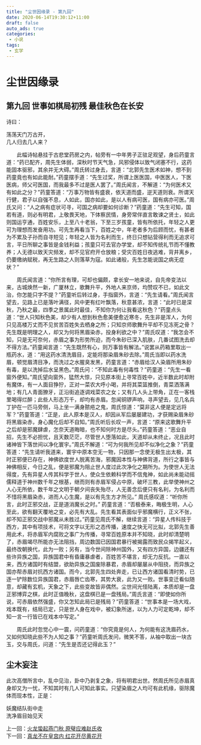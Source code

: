 ```yaml
---
title: "尘世因缘录 - 第九回"
date: 2020-06-14T19:30:12+11:00
draft: false
auto_ads: true
categories:
 - 小说
tags:
 - 玄学
---
```

# 尘世因缘录

## 第九回 世事如棋局初残 最佳秋色在长安

诗曰：

荡荡天门万古开，  
几人归去几人来？  

　　此幅诗帖悬挂于古悲堂药房之内，帖旁有一中年男子正驻足观望，身后药童言道：“药已配齐，周先生体弱，深秋时节天气急，风邪侵体以致气闭塞不行，这药能固本驱邪，其余并无大碍。”周氏转过身去，言道：“北郭先生医术如神，想不到药童竟也有如此能耐。”药童摆手道：“先生过奖，所谓上医医国，中医医人，下医医病，师父可医国，而我最多不过是医人罢了。”周氏闻言，不解道：“为何医术又有如此之分？”药童答道：“万事万物皆有盛衰，依天道而盛，逆天道则衰。所谓天行健，君子以自强不息，人如此，国亦如此，是以人有病可医，国有病亦可医。”周氏又问：“人之病有症状可寻，可国之病却要如何诊断？”药童道：“先生可知，国若有道，则必有明君，上敬畏天地，下体察民情，身旁常伴直言敢谏之贤士，如此则国运亨通，百姓安乐，上至八十老翁，下至三岁孩童，皆有所依托，年轻之人更可为理想而发奋用功。可先生再看当下，百姓之中，年老者多为后顾而忧，有甚者为不累及子孙而自寻短见；年轻之人皆为名利而生，终日只想钻营得利而无追求可言，平日所聊之事皆是金钱利益；孩童只可去官办学堂，却不知传统礼节而不懂教养；人无德以致天灾频发，却不见官府开仓放粮；受灾百姓日夜逃难，背井离乡，仍要缴纳赋税，再无生路之人则落草为寇。如此诸般，先生怎能说国之病无症状？”

　　周氏闻言道：“你所言有理，可却也偏颇，拿长安一地来说，自先帝变法以来，古城焕然一新，广厦林立，歌舞升平，外地人来京师，均赞叹不已，如此文治，你怎能只字不提？”药童听后转过身，手指窗外，言道：“先生请看。”周氏闻言望去，见路上已是落叶满径，风中更有红叶飘落，秋意甚浓，言道：“此时已是深秋，乃秋之最，四季之景属此时最佳，不知你为何让我看这秋色？”药童点头道：“世人只知秋色美，却少有人想到秋色愈美便愈近寒冬，先生非是浑人，为何只见高楼万丈而不见贫苦百姓失去栖身之所；只知京师歌舞升平却不见冻死之骨？先生既是明理之人，却又为何将黑眉染赤，投身利欲之中？”周氏叹道：“我怎会不知，只是无可奈何，赤眉之事为形势所迫，而今朱砂已深入肌肤，几番试图洗去却不得方法。”药童闻言道：“先生既然有心，则万事皆有解法。”说罢从药箱里取出一瓶药水，道：“用这药水清洗眉目，定能将那染眉朱砂去除。”周氏当即以药水洗眉，顿觉眉清目净，而洗过之水腥臭发黑，药童言道：“赤眉给汉人染眉所用朱砂有毒，是以洗掉后水呈黑色。”周氏问：“不知此毒有何毒性？”药童道：“先生一看窗外便知。”周氏望向窗外，猛然大惊，只见原本街上寻常百姓中，近半数此时却附有魔体，有一人面目狰狞，正对一菜农大呼小喝，并将其菜篮推倒，青菜洒落满地；有几人青面獠牙，正沿街追逐调戏菜农之女；又有几人头上带角，正在一客栈里喝得烂醉；此些人形态万千，却均有赤眉。忽闻铜锣声响，寻声望去，见几名兵丁护在一匹马旁侧，马上坐一满身脓疮之鬼，周氏惊道：“莫非这人便是定远将军？”药童答道：“正是，此人原本是汉人，却因从军后屡屡建功，才获赐染眉朱砂将黑眉染赤，身心魔化后却不自知。”周氏听后长叹一声，言道：“原来这歌舞升平之后却是邪魔肆虐，怎奈天道晦暗，也不知何时方是尽头。”药童答道：“恶业自招，先生不必担忧，且天数茫茫，尽管世人堕落如此，天道却从未终止，况且此时诸神皆下落世间以净化寰宇。”周氏不解道：“可为何我所见却不似净化之象？”药童答道：“先生请听我道来，寰宇中原本空无一物，只因那一念使无极生出太极，其时正邪便已存在，神佛欲度世人脱离苦海，邪魔因本性与神佛背道，所行之事皆与神佛相反，今日之乱，便是邪魔为阻止世人度过此次净化之期所为。为使世人无法得度，先有异星人传其科学于世人，使众生依赖科学而不信鬼神，如此尚未能动摇儒释道于神州数千年之根基，继而则有赤眉军侵占中原，破坏三教，此举使神州之人心无所依，数千年之文明于朝夕间丧失殆尽，人无善念后便只有名利，为名利而不惜将黑眉染赤，进而人心生魔，是以有先生方才所见。” 周氏感叹道：“听你所言，此时正邪交战，正是道消魔长之时。” 药童言道：“否极泰来，晦极生明，人心至此，欲有翻天覆地之变，必先有大乱。先生看其表面似乎邪魔横行，正义不张，却不知正邪交战中邪魔从未胜过。”药童见周氏不解，继续言道：“异星人传科技于西方，其中有项技术，可将文字以无形之态传播，速度之快无可比拟，北郭先生善用此术，将赤眉军内腐败之事广为传播，寻常百姓原本并不知晓，此时却清楚明了，赤眉竭尽所能亦无法阻挡，周边数国已因国君暴行被揭露而致民众揭竿起义，最终改朝换代，此为一败；另有，当今世间除神州国外，又有四方异国，边疆还有些许异族之国，异族国君中有昏庸暴虐者，百姓苦不堪言，却无力反抗。一直以来，西方诸国时有结盟，欲助异族之国废除暴君，赤眉却屡屡从中阻挠，而异族之国亦帮赤眉对抗西方诸国。而今，北郭先生四处奔走，已让西方诸国看清时势，已逐一铲除数位异族国君，赤眉唇亡齿寒，其势大衰，此为又一败。世事变迁看似随意，却藏有玄机，天象之下，此些变故皆非偶然。尘世间光怪陆离，本质却是一盘正邪博弈之棋，此时正值晚秋，这盘棋已是一盘残局。”周氏言道：“即使如你所说，可赤眉依然强盛，你又怎知此局已是残局？”药童答道：“世事本是一场大戏，戏本既有，结局已定，只是世人身在戏中，被幻象所迷，以为人力可定乾坤，却不知一言一行皆已在戏本中写定。”

　　周氏此时忽觉心中一震，问药童道：“你究竟是何人，为何能有这洗眉药水，又如何知晓此些不为人知之事？”药童听周氏发问，微笑不答，从袖中取出一块古玉，交与周氏，问道：“先生是否还记得此玉？” 

## 尘木妄注

此次高僧所言中，乱中见治，卦中乃剥复之象，将有明君出世。然周氏所见赤眉真身却又为一忧，不知其时有几人可知此事实。只望染眉之人均可有此机缘，驱除魔体而现本性，正是：

妖魔结队街中走  
洗净眉目始见天  

上一回：[火龙蛰起燕门秋 原璧应难赵氏收](/cn/book/karma/karma8)  
下一回：[真龙不在皇宫内 红花开尽黄花开](/cn/book/karma/karma10)
